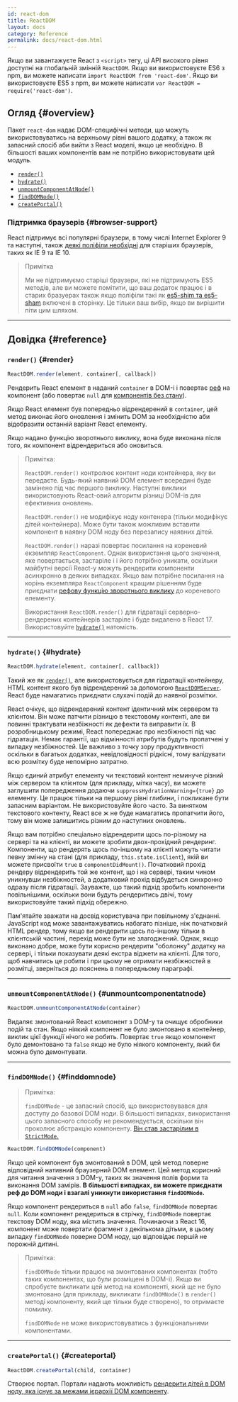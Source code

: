 ```yaml
---
id: react-dom
title: ReactDOM
layout: docs
category: Reference
permalink: docs/react-dom.html
---
```


Якщо ви завантажуєте React з `<script>` тегу, ці API високого рівня доступні на глобальній змінній `ReactDOM`. Якщо ви використовуєте ES6 з npm, ви можете написати `import ReactDOM from 'react-dom'`. Якщо ви використовуєте ES5 з npm, ви можете написати `var ReactDOM = require('react-dom')`.

## Огляд {#overview}

Пакет `react-dom` надає DOM-специфічні методи, що можуть використовуватись на верхньому рівні вашого додатку, а також як запасний спосіб аби вийти з React моделі, якщо це необхідно. В більшості ваших компонентів вам не потрібно використовувати цей модуль.

- [`render()`](#render)
- [`hydrate()`](#hydrate)
- [`unmountComponentAtNode()`](#unmountcomponentatnode)
- [`findDOMNode()`](#finddomnode)
- [`createPortal()`](#createportal)

### Підтримка браузерів {#browser-support}

React підтримує всі популярні браузери, в тому числі Internet Explorer 9 та наступні, також [деякі поліфіли необхідні](/docs/javascript-environment-requirements.html) для старіших браузерів, таких як IE 9 та IE 10.

> Примітка
>
> Ми не підтримуємо старіші браузери, які не підтримують ES5 методів, але ви можете помітити, що ваш додаток працює і в старих бразуерах також якщо поліфіли такі як [es5-shim та es5-sham](https://github.com/es-shims/es5-shim) включені в сторінку. Це тільки ваш вибір, якщо ви вирішити піти цим шляхом.

* * *

## Довідка {#reference}

### `render()` {#render}

```javascript
ReactDOM.render(element, container[, callback])
```
Рендерить React елемент в наданий `container` в DOM-і і повертає [реф](/docs/more-about-refs.html) на компонент (або повертає `null` для [компонентів без стану](/docs/components-and-props.html#functional-and-class-components)).

Якщо React елемент був попередньо відрендерений в `container`, цей метод виконає його оновлення і змінить DOM за необхідністю аби відобразити останній варіант React елементу.

Якщо надано функцію зворотнього виклику, вона буде виконана після того, як компонент відрендериться або оновиться.

> Примітка:
>
> `ReactDOM.render()` контролює контент ноди контейнера, яку ви передаєте. Будь-який наявний DOM елемент всередині буде замінено під час першого виклику. Наступні виклики використовують React-овий алгоритм різниці DOM-ів для ефективних оновлень.
>
> `ReactDOM.render()` не модифікує ноду контенера (тільки модифікує дітей контейнера). Може бути також можливим вставити компонент в наявну DOM ноду без перезапису наявних дітей.
>
> `ReactDOM.render()` наразі повертає посилання на кореневий екземпляр `ReactComponent`. Однак використання цього значення, яке повертається, застаріле і
> і його потрібно уникати, оскільки майбутні версії React-у можуть рендерити компоненти асинхронно в деяких випадках. Якщо вам потрібне посилання на корінь екземпляра `ReactComponent` кращим рішенням буде приєднати
> [рефову функцію зворотнього виклику](/docs/more-about-refs.html#the-ref-callback-attribute) до кореневого елементу.
>
> Використання `ReactDOM.render()` для гідратації серверно-рендерених контейнерів застаріле і буде видалено в React 17. Використовуйте [`hydrate()`](#hydrate) натомість.

* * *

### `hydrate()` {#hydrate}

```javascript
ReactDOM.hydrate(element, container[, callback])
```

Такий же як [`render()`](#render), але використовується для гідратації контейнеру, HTML контент якого був відрендерений за допомогою [`ReactDOMServer`](/docs/react-dom-server.html). React буде намагатись приєднати слухачі подій до наявної розмітки.

React очікує, що відрендерений контент ідентичний між сервером та клієнтом. Він може патчити різницю в текстовому контенті, але ви повинні трактувати незбіжності як дефекти та виправити їх. В розробницькому режимі, React попереджає про незбіжності під час гідратація. Немає гарантії, що відмінності атрибутів будуть пропатчені у випадку незбіжностей. Це важливо з точку зору продуктивності оскільки в багатьох додатках, невідповідності рідкісні, тому валідувати всю розмітку буде непомірно затратно.

Якщо єдиний атрибут елементу чи текстовий контент неминуче різний між сервером та клієнтом (для прикладу, мітка часу), ви можете заглушити попередження додаючи `suppressHydrationWarning={true}` до елементу. Це працює тільки на першому рівні глибини, і покликане бути запасним варіантом. Не використовуйте його часто. За винятком текстового контенту, React все ж не буде намагатись пропатчити його, тому він може залишитись різним до наступних оновлень.

Якщо вам потрібно спеціально відрендерити щось по-різному на сервері та на клієнті, ви можете зробити двох-прохідний рендеринг. Компоненти, що рендерять щось по-іншому на клієнті можуть читати певну змінну на стані (для прикладу, `this.state.isClient`), якій ви можете присвоїти `true` в `componentDidMount()`. Початковий прохід рендеру відрендерить той же контент, що і на сервері, таким чином уникнувши незбіжностей, а додатковий прохід відбудеться синхронно одразу після гідратації. Зауважте, що такий підхід зробить компоненти повільнішими, оскільки вони будуть рендеритись двічі, тому використовуйте такий підхід обережно.

Пам'ятайте зважати на досвід користувача при повільному з'єднанні. JavaScript код може завантажуватись набагато пізніше, ніж початковий HTML рендер, тому якщо ви рендерити щось по-іншому тільки в клієнтській частині, перехід може бути не злагоджений. Однак, якщо виконано добре, може бути корисно рендерити "оболонку" додатку на сервері, і тільки показувати деякі екстра віджети на клієнті. Для того, щоб навчитись це робити і при цьому не отримати незбіжностей в розмітці, зверніться до пояснень в попередньому параграфі.

* * *

### `unmountComponentAtNode()` {#unmountcomponentatnode}

```javascript
ReactDOM.unmountComponentAtNode(container)
```

Видаляє змонтований React компонент з DOM-у та очищує обробники подій та стан. Якщо ніякий компонент не було змонтовано в контейнер, виклик цієї функції нічого не робить. Повертає `true` якщо компонент було демонтовано та `false` якщо не було ніякого компоненту, який би можна було демонтувати.

* * *

### `findDOMNode()` {#finddomnode}

> Примітка:
>
> `findDOMNode` - це запасний спосіб, що використовувався для доступу до базової DOM ноди. В більшості випадках, використання цього запасного способу не рекомендується, оскільки він проколює абстракцію компоненту. [Він став застарілим в `StrictMode`.](/docs/strict-mode.html#warning-about-deprecated-finddomnode-usage)

```javascript
ReactDOM.findDOMNode(component)
```
Якщо цей компонент був змонтований в DOM, цей метод поверне відповідний нативний браузерний DOM елемент. Цей метод корисний для читання значення з DOM-у, таких як значення полів форми та виконання DOM замірів. **В більшості випадках, ви можете приєднати реф до DOM ноди і взагалі уникнути використання `findDOMNode`.**

Якщо компонент рендериться в `null` або `false`, `findDOMNode` повертає `null`. Коли компонент рендериться в стрічку, `findDOMNode` повертає текстову DOM ноду, яка містить значення. Починаючи з React 16, компонент може повертати фрагмент з декількома дітьми, в цьому випадку `findDOMNode` поверне DOM ноду, що відповідає першій не порожній дитині.

> Примітка:
>
> `findDOMNode` тільки працює на змонтованих компонентах (тобто таких компонентах, що були розміщені в DOM-і). Якщо ви спробуєте викликати цей метод на компоненті, який ще не було змонтовано (для прикладу, викликати `findDOMNode()` в `render()` методі компоненту, який ще тільки буде створено), то отримаєте помилку.
>
> `findDOMNode` не може використовуватись з функціональними компонентами.

* * *

### `createPortal()` {#createportal}

```javascript
ReactDOM.createPortal(child, container)
```

Створює портал. Портали надають можливість [рендерити дітей в DOM ноду, яка існує за межами ієрархії DOM компоненту](/docs/portals.html).
